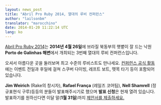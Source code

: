 ```yaml
---
layout: news_post
title: "Abril Pro Ruby 2014, 열대의 루비 컨퍼런스"
author: "lailsonbm"
translator: "marocchino"
date: 2014-01-20 11:22:14 UTC
lang: ko
---
```


[Abril Pro Ruby 2014](http://abrilproruby.com/)는 **2014년 4월 26일**에
브라질 북동부의 햇볕이 잘 드는 낙원 **Porto de Galinhas 해변**에서
개최되는 3번째 열대의 루비 컨퍼런스입니다.

오셔서 아름다운 곳을 둘러보며 최고  수준의 루비스트도 만나세요.
[컨퍼런스 공식 활동](http://abrilproruby.com/en/conference/)에는 이벤트 전일과
후일에 걸쳐 스쿠버 다이빙, 레프트 보트, 뗏목 타기 등이 포함되어 있습니다.

**Jim Weirich** (Rake의 창시자), **Rafael França** (레일즈 코어팀),
**Nell Shamrell** (정규표현식 구루)등등의 분들이 발표해주시기로 했으며
**발표 신청**은 현재 열려 있습니다. 발표하기를 원하신다면 이달 말(**1월
31일**)까지 [제안서를 제출하세요.](http://cfp.abrilproruby.com/)
